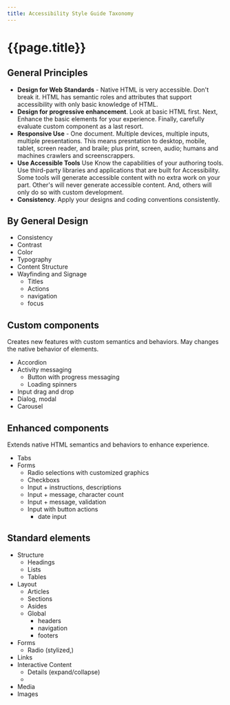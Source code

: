 ```yaml
---
title: Accessibility Style Guide Taxonomy
---
```

# {{page.title}}
## General Principles
* __Design for Web Standards__ - Native HTML is very accessible. Don't break it. HTML has semantic roles and attributes that support accessibility with only basic knowledge of HTML.
* __Design for progressive enhancement__.  Look at basic HTML first.  Next, Enhance the  basic elements for your experience.  Finally, carefully evaluate custom component as a last resort.
* __Responsive Use__ - One document. Multiple devices, multiple inputs, multiple presentations.  This means presntation to desktop, mobile, tablet, screen reader, and braile; plus print, screen, audio; humans and machines crawlers and screenscrappers.
* __Use Accessible Tools__ Use Know the capabilities of your authoring tools.  Use third-party libraries and applications that are built for Accessibility.  Some tools will generate accessible content with no extra work on your part.  Other's will never generate accessible content.  And, others will only do so with custom development.
* __Consistency__.  Apply your designs and coding conventions consistently.

## By General Design
* Consistency
* Contrast
* Color
* Typography
* Content Structure
* Wayfinding and Signage
  * Titles
  * Actions
  * navigation
  * focus

## Custom components
Creates new features with custom semantics and behaviors.  May changes the native behavior of elements.
  * Accordion
  * Activity messaging
    * Button with progress messaging
    * Loading spinners
  * Input drag and drop
  * Dialog, modal
  * Carousel
  
## Enhanced components
Extends native HTML semantics and behaviors to enhance experience.
* Tabs
* Forms 
  * Radio selections with customized graphics
  * Checkboxs
  * Input + instructions, descriptions
  * Input + message, character count
  * Input + message, validation 
  * Input with button actions
    * date input
    
  
## Standard elements

* Structure
  * Headings
  * Lists
  * Tables
* Layout
  * Articles
  * Sections
  * Asides
  * Global
    * headers
    * navigation
    * footers
* Forms
  * Radio (stylized,)
* Links
* Interactive Content
  * Details (expand/collapse)
  *
* Media
* Images


